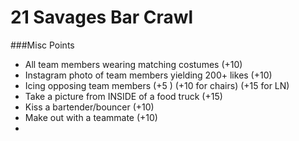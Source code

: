 # 21 Savages Bar Crawl

###Misc Points
- All team members wearing matching costumes  (+10)
- Instagram photo of team members yielding 200+ likes (+10)
- Icing opposing team members (+5 ) (+10 for chairs) (+15 for LN)
- Take a picture from INSIDE of  a food truck (+15)
- Kiss a bartender/bouncer (+10)
- Make out with a teammate (+10)
- 